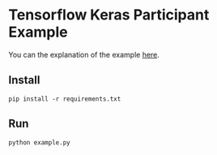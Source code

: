# Tensorflow Keras Participant Example

You can the explanation of the example [here](https://xain-sdk.readthedocs.io/en/latest/examples/tensorflow_keras.html).

## Install

```
pip install -r requirements.txt
```

## Run

```
python example.py
```
